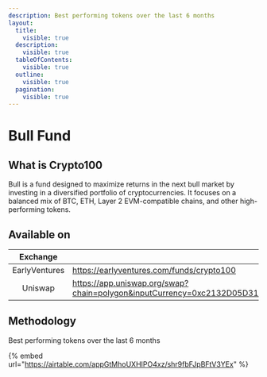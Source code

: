 ```yaml
---
description: Best performing tokens over the last 6 months
layout:
  title:
    visible: true
  description:
    visible: true
  tableOfContents:
    visible: true
  outline:
    visible: true
  pagination:
    visible: true
---
```


# Bull Fund

## What is Crypto100

Bull is a fund designed to maximize returns in the next bull market by investing in a diversified portfolio of cryptocurrencies. It focuses on a balanced mix of BTC, ETH, Layer 2 EVM-compatible chains, and other high-performing tokens.

## Available on

<table data-column-title-hidden data-view="cards"><thead><tr><th align="center">Exchange</th><th data-hidden data-card-target data-type="content-ref">Link</th><th data-hidden data-card-cover data-type="files">Image</th></tr></thead><tbody><tr><td align="center">EarlyVentures</td><td><a href="https://earlyventures.com/funds/crypto100">https://earlyventures.com/funds/crypto100</a></td><td><a href="../../.gitbook/assets/ev_black.png">ev_black.png</a></td></tr><tr><td align="center">Uniswap</td><td><a href="https://app.uniswap.org/swap?chain=polygon&#x26;inputCurrency=0xc2132D05D31c914a87C6611C10748AEb04B58e8F&#x26;outputCurrency=0x28C71A14346993866eC21e84916164290a42b3D4">https://app.uniswap.org/swap?chain=polygon&#x26;inputCurrency=0xc2132D05D31c914a87C6611C10748AEb04B58e8F&#x26;outputCurrency=0x28C71A14346993866eC21e84916164290a42b3D4</a></td><td><a href="../../.gitbook/assets/download (2).png">download (2).png</a></td></tr></tbody></table>

## Methodology

Best performing tokens over the last 6 months

{% embed url="https://airtable.com/appGtMhoUXHIPO4xz/shr9fbFJpBFtV3YEx" %}
